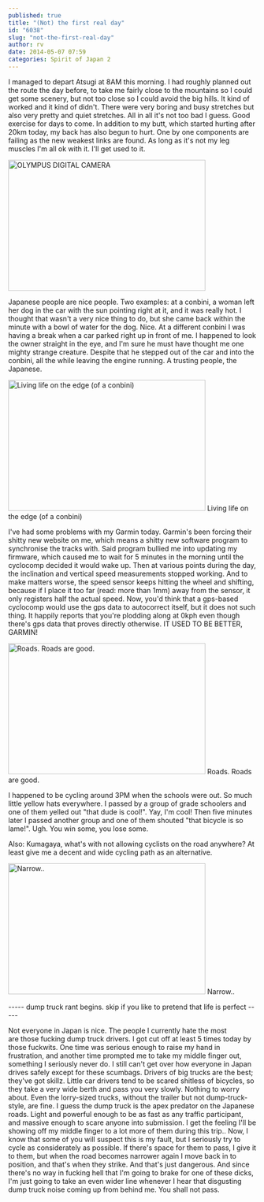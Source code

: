 ```yaml
---
published: true
title: "(Not) the first real day"
id: "6038"
slug: "not-the-first-real-day"
author: rv
date: 2014-05-07 07:59
categories: Spirit of Japan 2
---
```

I managed to depart Atsugi at 8AM this morning. I had roughly planned out the route the day before, to take me fairly close to the mountains so I could get some scenery, but not too close so I could avoid the big hills. It kind of worked and it kind of didn't. There were very boring and busy stretches but also very pretty and quiet stretches. All in all it's not too bad I guess. Good exercise for days to come. In addition to my butt, which started hurting after 20km today, my back has also begun to hurt. One by one components are failing as the new weakest links are found. As long as it's not my leg muscles I'm all ok with it. I'll get used to it.

<a href="https://s3.amazonaws.com/cfwblog/uploads/2014/05/PEN50642.jpg"><img class="aligncenter size-medium wp-image-6039" src="https://s3.amazonaws.com/cfwblog/uploads/2014/05/PEN50642-400x266.jpg" alt="OLYMPUS DIGITAL CAMERA" width="400" height="266" /></a>

Japanese people are nice people. Two examples: at a conbini, a woman left her dog in the car with the sun pointing right at it, and it was really hot. I thought that wasn't a very nice thing to do, but she came back within the minute with a bowl of water for the dog. Nice. At a different conbini I was having a break when a car parked right up in front of me. I happened to look the owner straight in the eye, and I'm sure he must have thought me one mighty strange creature. Despite that he stepped out of the car and into the conbini, all the while leaving the engine running. A trusting people, the Japanese.

<div class="caption">
<a href="https://s3.amazonaws.com/cfwblog/uploads/2014/05/PEN50662.jpg"><img class="size-medium wp-image-6040" src="https://s3.amazonaws.com/cfwblog/uploads/2014/05/PEN50662-400x266.jpg" alt="Living life on the edge (of a conbini)" width="400" height="266" /></a> Living life on the edge (of a conbini)
</div>

I've had some problems with my Garmin today. Garmin's been forcing their shitty new website on me, which means a shitty new software program to synchronise the tracks with. Said program bullied me into updating my firmware, which caused me to wait for 5 minutes in the morning until the cyclocomp decided it would wake up. Then at various points during the day, the inclination and vertical speed measurements stopped working. And to make matters worse, the speed sensor keeps hitting the wheel and shifting, because if I place it too far (read: more than 1mm) away from the sensor, it only registers half the actual speed. Now, you'd think that a gps-based cyclocomp would use the gps data to autocorrect itself, but it does not such thing. It happily reports that you're plodding along at 0kph even though there's gps data that proves directly otherwise. IT USED TO BE BETTER, GARMIN!

<div class="caption">
<a href="https://s3.amazonaws.com/cfwblog/uploads/2014/05/PEN50674.jpg"><img class="size-medium wp-image-6041" src="https://s3.amazonaws.com/cfwblog/uploads/2014/05/PEN50674-400x266.jpg" alt="Roads. Roads are good." width="400" height="266" /></a> Roads. Roads are good.
</div>

I happened to be cycling around 3PM when the schools were out. So much little yellow hats everywhere. I passed by a group of grade schoolers and one of them yelled out "that dude is cool!". Yay, I'm cool! Then five minutes later I passed another group and one of them shouted "that bicycle is so lame!". Ugh. You win some, you lose some.

Also: Kumagaya, what's with not allowing cyclists on the road anywhere? At least give me a decent and wide cycling path as an alternative.

<div class="caption">
<a href="https://s3.amazonaws.com/cfwblog/uploads/2014/05/PEN50681.jpg"><img class="size-medium wp-image-6042" src="https://s3.amazonaws.com/cfwblog/uploads/2014/05/PEN50681-400x266.jpg" alt="Narrow.." width="400" height="266" /></a> Narrow..
</div>

----- dump truck rant begins. skip if you like to pretend that life is perfect -----

Not everyone in Japan is nice. The people I currently hate the most are those fucking dump truck drivers. I got cut off at least 5 times today by those fuckwits. One time was serious enough to raise my hand in frustration, and another time prompted me to take my middle finger out, something I seriously never do. I still can't get over how everyone in Japan drives safely except for these scumbags. Drivers of big trucks are the best; they've got skillz. Little car drivers tend to be scared shitless of bicycles, so they take a very wide berth and pass you very slowly. Nothing to worry about. Even the lorry-sized trucks, without the trailer but not dump-truck-style, are fine. I guess the dump truck is the apex predator on the Japanese roads. Light and powerful enough to be as fast as any traffic participant, and massive enough to scare anyone into submission. I get the feeling I'll be showing off my middle finger to a lot more of them during this trip.. Now, I know that some of you will suspect this is my fault, but I seriously try to cycle as considerately as possible. If there's space for them to pass, I give it to them, but when the road becomes narrower again I move back in to position, and that's when they strike. And that's just dangerous. And since there's no way in fucking hell that I'm going to brake for one of these dicks, I'm just going to take an even wider line whenever I hear that disgusting dump truck noise coming up from behind me. You shall not pass.